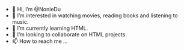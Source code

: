 - 👋 Hi, I’m @NonieDu
- 👀 I’m interested in watching movies, reading books and listening to music.
- 🌱 I’m currently learning HTML.
- 💞️ I’m looking to collaborate on HTML projects.
- 📫 How to reach me ...

<!---
NonieDu/NonieDu is a ✨ special ✨ repository because its `README.md` (this file) appears on your GitHub profile.
You can click the Preview link to take a look at your changes.
--->

